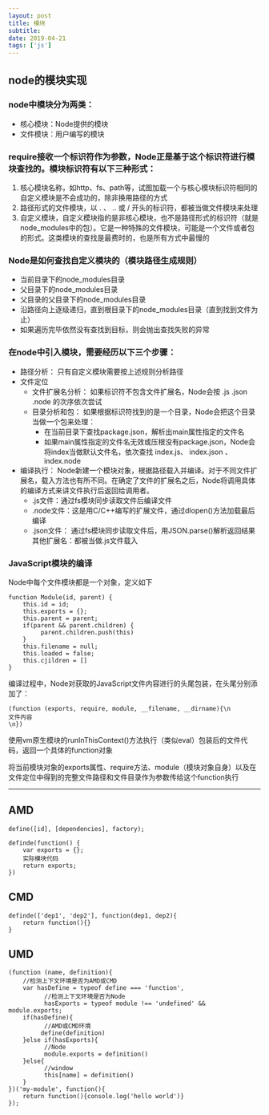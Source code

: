 ```yaml
---
layout: post
title: 模块
subtitle:
date: 2019-04-21
tags: ['js']
---
```

## node的模块实现

### node中模块分为两类：
* 核心模块：Node提供的模块
* 文件模块：用户编写的模块

### require接收一个标识符作为参数，Node正是基于这个标识符进行模块查找的。模块标识符有以下三种形式：
1. 核心模块名称，如http、fs、path等，试图加载一个与核心模块标识符相同的自定义模块是不会成功的，除非换用路径的方式
2. 路径形式的文件模块，以 . 、 .. 或 / 开头的标识符，都被当做文件模块来处理
3. 自定义模块，自定义模块指的是非核心模块，也不是路径形式的标识符（就是node_modules中的包）。它是一种特殊的文件模块，可能是一个文件或者包的形式。这类模块的查找是最费时的，也是所有方式中最慢的

### Node是如何查找自定义模块的（模块路径生成规则）
* 当前目录下的node_modules目录
* 父目录下的node_modules目录
* 父目录的父目录下的node_modules目录
* 沿路径向上逐级递归，直到根目录下的node_modules目录（直到找到文件为止）
* 如果遍历完毕依然没有查找到目标，则会抛出查找失败的异常
### 在node中引入模块，需要经历以下三个步骤：
* 路径分析： 只有自定义模块需要按上述规则分析路径
* 文件定位
  * 文件扩展名分析： 如果标识符不包含文件扩展名，Node会按 .js .json .node 的次序依次尝试
  * 目录分析和包： 如果根据标识符找到的是一个目录，Node会把这个目录当做一个包来处理：
    * 在当前目录下查找package.json，解析出main属性指定的文件名
    * 如果main属性指定的文件名无效或压根没有package.json，Node会将index当做默认文件名，依次查找 index.js、 index.json 、index.node 
* 编译执行： Node新建一个模块对象，根据路径载入并编译。对于不同文件扩展名，载入方法也有所不同。在确定了文件的扩展名之后，Node将调用具体的编译方式来讲文件执行后返回给调用者。
  *  .js文件：通过fs模块同步读取文件后编译文件
  * .node文件：这是用C/C++编写的扩展文件，通过dlopen()方法加载最后编译
  * .json文件： 通过fs模块同步读取文件后，用JSON.parse()解析返回结果
其他扩展名：都被当做.js文件载入
### JavaScript模块的编译
Node中每个文件模块都是一个对象，定义如下
```
function Module(id, parent) {
    this.id = id;
    this.exports = {};
    this.parent = parent;
    if(parent && parent.children) {
         parent.children.push(this)
    }
    this.filename = null;
    this.loaded = false;
    this.cjildren = []
}
```

编译过程中，Node对获取的JavaScript文件内容进行的头尾包装，在头尾分别添加了：
```
(function (exports, require, module, __filename, __dirname){\n
文件内容
\n})
```
使用vm原生模块的runInThisContext()方法执行（类似eval）包装后的文件代码，返回一个具体的function对象


将当前模块对象的exports属性、require方法、module（模块对象自身）以及在文件定位中得到的完整文件路径和文件目录作为参数传给这个function执行

---

## AMD
```
define([id], [dependencies], factory);

definde(function() {
    var exports = {};
    实际模块代码
    return exports;
})
```
## CMD
```
definde(['dep1', 'dep2'], function(dep1, dep2){
    return function(){}
}
```
## UMD
```
(function (name, definition){
    //检测上下文环境是否为AMD或CMD
    var hasDefine = typeof define === 'function',
          //检测上下文环境是否为Node
          hasExports = typeof module !== 'undefined' && module.exports;
    if(hasDefine){
          //AMD或CMD环境
         define(definition)
    }else if(hasExports){
          //Node
          module.exports = definition()
    }else{
          //window
          this[name] = definition()
    }
})('my-module', function(){
    return function(){console.log('hello world')}
});
```